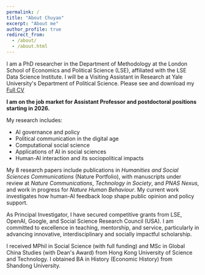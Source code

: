 ```yaml
---
permalink: /
title: "About Chuyao"
excerpt: "About me"
author_profile: true
redirect_from: 
  - /about/
  - /about.html
---
```


I am a PhD researcher in the Department of Methodology at the London School of Economics and Political Science (LSE), affiliated with the LSE Data Science Institute. I will be a Visiting Assistant in Research at Yale University's Department of Political Science. Please see and download my [Full CV](/files/ChuyaoWANG_LSE_CV.pdf)

**I am on the job market for Assistant Professor and postdoctoral positions starting in 2026.**

My research includes:
- AI governance and policy
- Political communication in the digital age
- Computational social science
- Applications of AI in social sciences
- Human-AI interaction and its sociopolitical impacts

My 8 research papers include publications in *Humanities and Social Sciences Communications* (Nature Portfolio), with manuscripts under review at *Nature Communications*, *Technology in Society*, and *PNAS Nexus*, and work in progress for *Nature Human Behaviour*. My current work investigates how human-AI feedback loop shape public opinion and policy support.

As Principal Investigator, I have secured competitive grants from LSE, OpenAI, Google, and Social Science Research Council (USA). I am committed to excellence in teaching, mentorship, and service, particularly in advancing innovative, interdisciplinary and socially impactful scholarship.

I received MPhil in Social Science (with full funding) and MSc in Global China Studies (with Dean's Award) from Hong Kong University of Science and Technology. I obtained BA in History (Economic History) from Shandong University.
